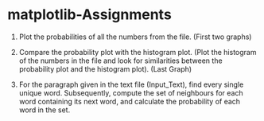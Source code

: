 # matplotlib-Assignments

1. Plot the probabilities of all the numbers from the file. (First two graphs)

2. Compare the probability plot with the histogram plot. (Plot the histogram of the numbers in the file and look for similarities between the probability plot and the histogram plot). (Last Graph)

3. For the paragraph given in the text file (Input_Text), find every single unique word. Subsequently, compute the set of neighbours for each word containing its next word, and calculate the probability of each word in the set.
